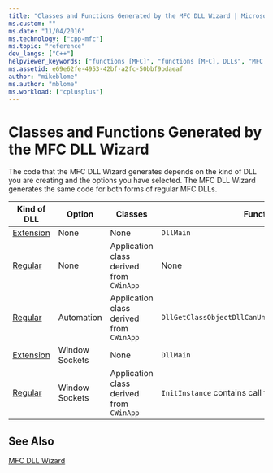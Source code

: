 ```yaml
---
title: "Classes and Functions Generated by the MFC DLL Wizard | Microsoft Docs"
ms.custom: ""
ms.date: "11/04/2016"
ms.technology: ["cpp-mfc"]
ms.topic: "reference"
dev_langs: ["C++"]
helpviewer_keywords: ["functions [MFC]", "functions [MFC], DLLs", "MFC DLL Wizard", "DLLs [MFC], wizard classes and functions", "classes [MFC], generated by MFC DLL wizard", "code [MFC], generated by MFC DLL wizard"]
ms.assetid: e69e62fe-4953-42bf-a2fc-50bbf9bdaeaf
author: "mikeblome"
ms.author: "mblome"
ms.workload: ["cplusplus"]
---
```

# Classes and Functions Generated by the MFC DLL Wizard
The code that the MFC DLL Wizard generates depends on the kind of DLL you are creating and the options you have selected. The MFC DLL Wizard generates the same code for both forms of regular MFC DLLs.  
  
|Kind of DLL|Option|Classes|Functions|  
|-----------------|------------|-------------|---------------|  
|[Extension](../../build/extension-dlls-overview.md)|None|None|`DllMain`|  
|[Regular](../../build/regular-dlls-dynamically-linked-to-mfc.md)|None|Application class derived from `CWinApp`|None|  
|[Regular](../../build/regular-dlls-dynamically-linked-to-mfc.md)|Automation|Application class derived from `CWinApp`|`DllGetClassObjectDllCanUnloadNowDllRegisterServer`|  
|[Extension](../../build/extension-dlls-overview.md)|Window Sockets|None|`DllMain`|  
|[Regular](../../build/regular-dlls-dynamically-linked-to-mfc.md)|Window Sockets|Application class derived from `CWinApp`|`InitInstance` contains call to `AfxSocketInit`|  
  
## See Also  
 [MFC DLL Wizard](../../mfc/reference/mfc-dll-wizard.md)

